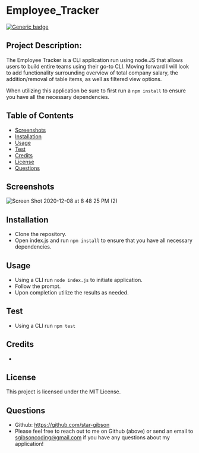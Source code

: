# Employee_Tracker
[![Generic badge](https://img.shields.io/badge/License-MIT-blue.svg)](https://shields.io/)

## Project Description: 
The Employee Tracker is a CLI application run using node.JS that allows users to build entire teams using their go-to CLI. Moving forward I will look to add functionality surrounding overview of total company salary, the addition/removal of table items, as well as filtered view options.

When utilizing this application be sure to first run a `npm install` to ensure you have all the necessary dependencies.

## Table of Contents
  * [Screenshots](#screenshot)
  * [Installation](#installation)
  * [Usage](#usage)
  * [Test](#test)
  * [Credits](#credits)
  * [License](#license)
  * [Questions](#questions)

## Screenshots
![Screen Shot 2020-12-08 at 8 48 25 PM (2)](https://user-images.githubusercontent.com/72622031/101563480-4c6d2b80-3997-11eb-99f4-1ea474384528.png)

## Installation
* Clone the repository.
* Open index.js and run `npm install` to ensure that you have all necessary dependencies.


## Usage
* Using a CLI run `node index.js` to initiate application.
* Follow the prompt. 
* Upon completion utilize the results as needed.

## Test
* Using a CLI run `npm test`

## Credits
* 

## License
This project is licensed under the MIT License.

## Questions
  * Github: https://github.com/star-gibson
  * Please feel free to reach out to me on Github (above) or send an email to sgibsoncoding@gmail.com if you have any questions about my application!